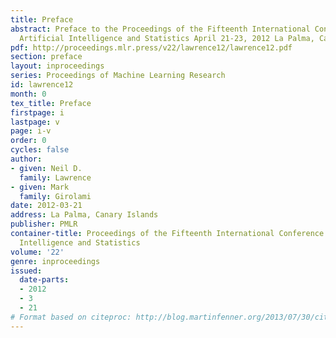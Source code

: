 ```yaml
---
title: Preface
abstract: Preface to the Proceedings of the Fifteenth International Conference on
  Artificial Intelligence and Statistics April 21-23, 2012 La Palma, Canary Islands.
pdf: http://proceedings.mlr.press/v22/lawrence12/lawrence12.pdf
section: preface
layout: inproceedings
series: Proceedings of Machine Learning Research
id: lawrence12
month: 0
tex_title: Preface
firstpage: i
lastpage: v
page: i-v
order: 0
cycles: false
author:
- given: Neil D.
  family: Lawrence
- given: Mark
  family: Girolami
date: 2012-03-21
address: La Palma, Canary Islands
publisher: PMLR
container-title: Proceedings of the Fifteenth International Conference on Artificial
  Intelligence and Statistics
volume: '22'
genre: inproceedings
issued:
  date-parts:
  - 2012
  - 3
  - 21
# Format based on citeproc: http://blog.martinfenner.org/2013/07/30/citeproc-yaml-for-bibliographies/
---
```

